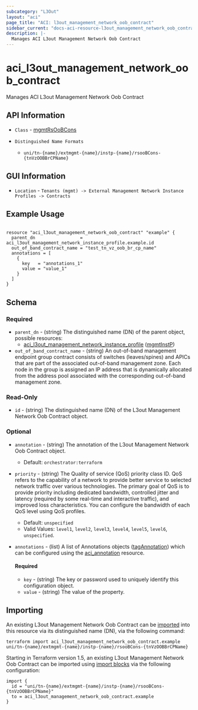 ```yaml
---
subcategory: "L3Out"
layout: "aci"
page_title: "ACI: l3out_management_network_oob_contract"
sidebar_current: "docs-aci-resource-l3out_management_network_oob_contract"
description: |-
  Manages ACI L3out Management Network Oob Contract
---
```


# aci_l3out_management_network_oob_contract #

Manages ACI L3out Management Network Oob Contract

## API Information ##

* `Class` - [mgmtRsOoBCons](https://pubhub.devnetcloud.com/media/model-doc-521/docs/app/index.html#/objects/mgmtRsOoBCons/overview)

* `Distinguished Name Formats`
  - `uni/tn-{name}/extmgmt-{name}/instp-{name}/rsooBCons-{tnVzOOBBrCPName}`

## GUI Information ##

* `Location` - `Tenants (mgmt) -> External Management Network Instance Profiles -> Contracts`

## Example Usage ##

```hcl

resource "aci_l3out_management_network_oob_contract" "example" {
  parent_dn                 = aci_l3out_management_network_instance_profile.example.id
  out_of_band_contract_name = "test_tn_vz_oob_br_cp_name"
  annotations = [
    {
      key   = "annotations_1"
      value = "value_1"
    }
  ]
}

```

## Schema

### Required

* `parent_dn` - (string) The distinguished name (DN) of the parent object, possible resources:
  - [aci_l3out_management_network_instance_profile](https://registry.terraform.io/providers/CiscoDevNet/aci/latest/docs/resources/l3out_management_network_instance_profile) ([mgmtInstP](https://pubhub.devnetcloud.com/media/model-doc-521/docs/app/index.html#/objects/mgmtInstP/overview))
* `out_of_band_contract_name` - (string) An out-of-band management endpoint group contract consists of switches (leaves/spines) and APICs that are part of the associated out-of-band management zone. Each node in the group is assigned an IP address that is dynamically allocated from the address pool associated with the corresponding out-of-band management zone.

### Read-Only

* `id` - (string) The distinguished name (DN) of the L3out Management Network Oob Contract object.

### Optional
  
* `annotation` - (string) The annotation of the L3out Management Network Oob Contract object.
  - Default: `orchestrator:terraform`
* `priority` - (string) The Quality of service (QoS) priority class ID. QoS refers to the capability of a network to provide better service to selected network traffic over various technologies. The primary goal of QoS is to provide priority including dedicated bandwidth, controlled jitter and latency (required by some real-time and interactive traffic), and improved loss characteristics. You can configure the bandwidth of each QoS level using QoS profiles.
  - Default: `unspecified`
  - Valid Values: `level1`, `level2`, `level3`, `level4`, `level5`, `level6`, `unspecified`.

* `annotations` - (list) A list of Annotations objects ([tagAnnotation](https://pubhub.devnetcloud.com/media/model-doc-521/docs/app/index.html#/objects/tagAnnotation/overview)) which can be configured using the [aci_annotation](https://registry.terraform.io/providers/CiscoDevNet/aci/latest/docs/resources/annotation) resource.
  
  #### Required
  
  * `key` - (string) The key or password used to uniquely identify this configuration object.
  * `value` - (string) The value of the property.

## Importing

An existing L3out Management Network Oob Contract can be [imported](https://www.terraform.io/docs/import/index.html) into this resource via its distinguished name (DN), via the following command:

```
terraform import aci_l3out_management_network_oob_contract.example uni/tn-{name}/extmgmt-{name}/instp-{name}/rsooBCons-{tnVzOOBBrCPName}
```

Starting in Terraform version 1.5, an existing L3out Management Network Oob Contract can be imported 
using [import blocks](https://developer.hashicorp.com/terraform/language/import) via the following configuration:

```
import {
  id = "uni/tn-{name}/extmgmt-{name}/instp-{name}/rsooBCons-{tnVzOOBBrCPName}"
  to = aci_l3out_management_network_oob_contract.example
}
```
